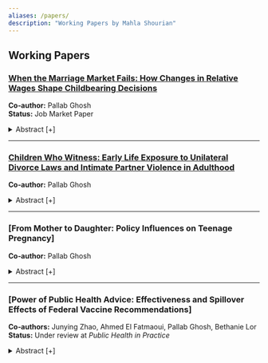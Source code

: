 ```yaml
---
aliases: /papers/
description: "Working Papers by Mahla Shourian"
---
```


## Working Papers


### [When the Marriage Market Fails: How Changes in Relative Wages Shape Childbearing Decisions](/Shourian_2025_JMP_RelativeWages_Fertility.pdf)
**Co‑author:** Pallab Ghosh  
**Status:** Job Market Paper  
<details>
  <summary>Abstract [+]</summary>
  <p>Over the past several decades, U.S. fertility rates have steadily fallen while female-to-male relative wages have risen. This paper investigates whether these two trends are causally linked by examining how exogenous changes in women’s potential wages relative to men’s affect fertility decisions. I use a Bartik-style shift-share instrument to construct a measure of potential wages that captures long-term labor market opportunities while addressing endogeneity concerns inherent in observed earnings. The analysis focuses on women of childbearing age across U.S. states from 1980 to 2010, using Census and ACS data. The results show that increases in women’s relative potential wages lead to lower fertility, delayed age at first birth, and a higher likelihood of single motherhood. These patterns are consistent with several economic mechanisms, including shifts in marriage market dynamics, increased opportunity costs of motherhood, and changes in household bargaining power.
</p>
</details>

---

### [Children Who Witness: Early Life Exposure to Unilateral Divorce Laws and Intimate Partner Violence in Adulthood](/Shourian_Ghosh_ChildrenWhoWitness_UDL_IPV.pdf)
**Co‑author:** Pallab Ghosh  
<details>
  <summary>Abstract [+]</summary>
  <p>This study investigates the impact of early childhood exposure to unilateral divorce laws (UDL) as a framework for understanding childhood shocks and their influence on intimate partner violence (IPV) in adulthood. Using data from the National Crime Victimization Survey (NCVS) from 2000–2015, combined with state divorce regulations, we find that individuals aged 0–10 at the time of the reforms are 0.18 percentage points more likely to experience IPV in adulthood than older cohorts and those in states without UDL. Additionally, we examine how childhood exposure to UDL influences IPV victimization through its effects on education and employment outcomes.</p>
</details>

---

### [From Mother to Daughter: Policy Influences on Teenage Pregnancy]
**Co‑author:** Pallab Ghosh  
<details>
  <summary>Abstract [+]</summary>
  <p> This study examines the intergenerational effects of teenage pregnancy by investigating whether a mother’s teenage pregnancy influences her daughter’s likelihood of becoming a teenage mother. Using an instrumental variables approach, I employ policy shocks such as unilateral divorce laws as instruments. These policy changes are assumed to have affected the likelihood of a mother’s teenage pregnancy but have no direct influence on the daughter’s pregnancy except through the mother’s experience. I use restricted data from the National Longitudinal Survey of Youth (NLSY79) and the NLSY79 Young Adult and Children datasets, which allow me to track the daughters of NLSY79 mothers and their teenage pregnancy outcomes. Preliminary results using the publicly available NLSY data show that having a mother who experienced teenage pregnancy increases the probability of the daughter also becoming a teenage mother by approximately 13.5 percentage points.</p>
</details>

---

### [Power of Public Health Advice: Effectiveness and Spillover Effects of Federal Vaccine Recommendations]
**Co‑authors:** Junying Zhao, Ahmed El Fatmaoui, Pallab Ghosh, Bethanie Lor  
**Status:** Under review at *Public Health in Practice*  
<details>
  <summary>Abstract [+]</summary>
  <p>(here will be abstract)</p>
</details>

